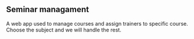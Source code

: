 ## Seminar managament
A web app used to manage courses and assign trainers to specific course. Choose the subject and we will handle the rest.